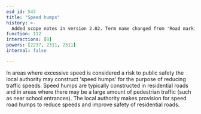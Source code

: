 ```yaml
---
esd_id: 543
title: "Speed humps"
history: >-
  Added scope notes in version 2.02. Term name changed from 'Road markings and signage - speed humps' to 'Roads - safety - speed humps' in version 3.00. Name changed to 'Speed humps' in version 4.00.
function: 112
interactions: [8]
powers: [2237, 2311, 2311]
internal: false

---
```


In areas where excessive speed is considered a risk to public safety the local authority may construct 'speed humps' for the purpose of reducing traffic speeds.  Speed humps are typically constructed in residential roads and in areas where there may be a large amount of pedestrian traffic (such as near school entrances). The local authority makes provision for speed road humps to reduce speeds and improve safety of residential roads.

